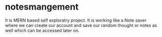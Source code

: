 # notesmangement
It is MERN based self exploratry project. It is working like a Note  saver where we can create our account and save our random thought or notes as well which can be accessed later on.
